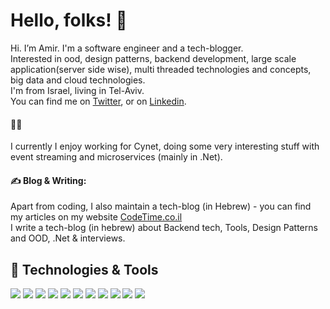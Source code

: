 # Hello, folks! 👋 <br>


Hi. I’m Amir. I'm a software engineer and a tech-blogger.<br>
Interested in ood, design patterns, backend development, large scale application(server side wise), multi threaded technologies and concepts, big data and cloud technologies.<br>
I'm from Israel, living in Tel-Aviv.<br>
You can find me on [Twitter](https://twitter.com/Amir2man), or on [Linkedin](https://www.linkedin.com/in/amirsht/).<br>

#### :office_worker:	
I currently I enjoy working for Cynet, doing some very interesting stuff with event streaming and microservices (mainly in .Net).<br>

#### :writing_hand: Blog & Writing:
Apart from coding, I also maintain a tech-blog (in Hebrew) - you can find my articles on my website [CodeTime.co.il](https://www.codetime.co.il)<br>
I write a tech-blog (in hebrew) about Backend tech, Tools, Design Patterns and OOD, .Net & interviews.  

## 🔧 Technologies & Tools
![](https://img.shields.io/badge/OS-Linux-informational?style=flat&logo=linux&logoColor=white&color=2bbc8a)
![](https://img.shields.io/badge/Editor-Rider-informational?style=flat&logo=Rider&logoColor=white&color=2bbc8a)
![](https://img.shields.io/badge/Editor-VSCode-informational?style=flat&logo=visualstudiocode&logoColor=white&color=2bbc8a)
![](https://img.shields.io/badge/Code-CSharp-informational?style=flat&logo=CSHARP&logoColor=white&color=2bbc8a)
![](https://img.shields.io/badge/Code-Python-informational?style=flat&logo=python&logoColor=white&color=2bbc8a)
![](https://img.shields.io/badge/Shell-Bash-informational?style=flat&logo=gnu-bash&logoColor=white&color=2bbc8a)
![](https://img.shields.io/badge/Tools-Azure-informational?style=flat&logo=microsoft-Azure&logoColor=white&color=2bbc8a)
![](https://img.shields.io/badge/Tools-MySQL-informational?style=flat&logo=mysql&logoColor=white&color=2bbc8a)
![](https://img.shields.io/badge/Tools-Docker-informational?style=flat&logo=docker&logoColor=white&color=2bbc8a)
![](https://img.shields.io/badge/Tools-Kubernetes-informational?style=flat&logo=kubernetes&logoColor=white&color=2bbc8a)
![](https://img.shields.io/badge/Cloud-kibana-informational?style=flat&logo=kibana&logoColor=white&color=2bbc8a)


<!--
**amirsht/amirsht** is a ✨ _special_ ✨ repository because its `README.md` (this file) appears on your GitHub profile.

Here are some ideas to get you started:

- 🔭 I’m currently working on ...
- 🌱 I’m currently learning ...
- 👯 I’m looking to collaborate on ...
- 🤔 I’m looking for help with ...
- 💬 Ask me about ...
- 📫 How to reach me: ...
- 😄 Pronouns: ...
- ⚡ Fun fact: ...
-->
